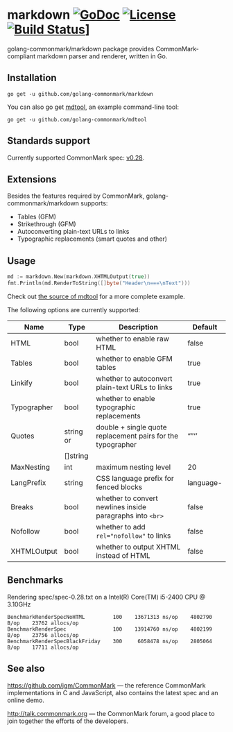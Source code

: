 markdown [![GoDoc](http://godoc.org/github.com/golang-commonmark/markdown?status.svg)](http://godoc.org/github.com/golang-commonmark/markdown) [![License](https://img.shields.io/badge/licence-BSD--2--Clause-blue.svg)](https://opensource.org/licenses/BSD-2-Clause) [![Build Status](https://travis-ci.org/golang-commonmark/markdown.png?branch=master)](https://travis-ci.org/golang-commonmark/markdown)]
========

golang-commonmark/markdown package provides CommonMark-compliant markdown parser and renderer, written in Go.

## Installation

    go get -u github.com/golang-commonmark/markdown

You can also go get [mdtool](https://github.com/golang-commonmark/mdtool), an example command-line tool:

    go get -u github.com/golang-commonmark/mdtool

## Standards support

Currently supported CommonMark spec: [v0.28](http://spec.commonmark.org/0.28/).

## Extensions

Besides the features required by CommonMark, golang-commonmark/markdown supports:

  * Tables (GFM)
  * Strikethrough (GFM)
  * Autoconverting plain-text URLs to links
  * Typographic replacements (smart quotes and other)

## Usage

``` go
md := markdown.New(markdown.XHTMLOutput(true))
fmt.Println(md.RenderToString([]byte("Header\n===\nText")))
```

Check out [the source of mdtool](https://github.com/golang-commonmark/mdtool/blob/master/main.go) for a more complete example.

The following options are currently supported:

  Name            |  Type     |                        Description                          | Default
  --------------- | --------- | ----------------------------------------------------------- | ---------
  HTML            | bool      | whether to enable raw HTML                                  | false
  Tables          | bool      | whether to enable GFM tables                                | true
  Linkify         | bool      | whether to autoconvert plain-text URLs to links             | true
  Typographer     | bool      | whether to enable typographic replacements                  | true
  Quotes          | string or | double + single quote replacement pairs for the typographer | “”‘’
                  | []string  |                                                             |
  MaxNesting      | int       | maximum nesting level                                       | 20
  LangPrefix      | string    | CSS language prefix for fenced blocks                       | language-
  Breaks          | bool      | whether to convert newlines inside paragraphs into `<br>`   | false
  Nofollow        | bool      | whether to add `rel="nofollow"` to links                    | false
  XHTMLOutput     | bool      | whether to output XHTML instead of HTML                     | false

## Benchmarks

Rendering spec/spec-0.28.txt on a Intel(R) Core(TM) i5-2400 CPU @ 3.10GHz

    BenchmarkRenderSpecNoHTML         100    13671313 ns/op    4802790 B/op    23762 allocs/op
    BenchmarkRenderSpec               100    13914760 ns/op    4802199 B/op    23756 allocs/op
    BenchmarkRenderSpecBlackFriday    300     6058478 ns/op    2805064 B/op    17711 allocs/op

## See also

https://github.com/jgm/CommonMark — the reference CommonMark implementations in C and JavaScript,
  also contains the latest spec and an online demo.

http://talk.commonmark.org — the CommonMark forum, a good place to join together the efforts of the developers.
